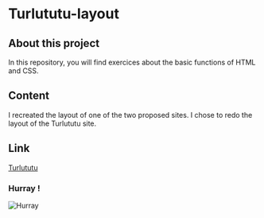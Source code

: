 # Turlututu-layout

## About this project
In this repository, you will find exercices about the basic functions of HTML and CSS.

## Content
I recreated the layout of one of the two proposed sites.
I chose to redo the layout of the Turlututu site.

## Link
[Turlututu](Turlututu-layout/turlututuindex.html)

### Hurray !

![Hurray](https://media.giphy.com/media/PXvCWUnmqVdks/giphy.gif)